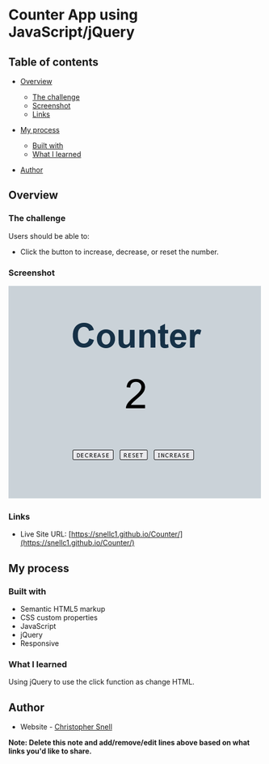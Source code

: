 # Counter App using JavaScript/jQuery

 

## Table of contents

- [Overview](#overview)
  - [The challenge](#the-challenge)
  - [Screenshot](#screenshot)
  - [Links](#links)
- [My process](#my-process)
  - [Built with](#built-with)
  - [What I learned](#what-i-learned)
 
- [Author](#author)




## Overview

### The challenge

Users should be able to:

- Click the button to increase, decrease, or reset the number.

### Screenshot

![](./image/screenshot.png)



### Links

- Live Site URL: [https://snellc1.github.io/Counter/](https://snellc1.github.io/Counter/)

## My process

### Built with

- Semantic HTML5 markup
- CSS custom properties
- JavaScript
- jQuery
- Responsive



### What I learned

Using jQuery to use the click function as change HTML.







## Author

- Website - [Christopher Snell](https://www.your-site.com)

**Note: Delete this note and add/remove/edit lines above based on what links you'd like to share.**


